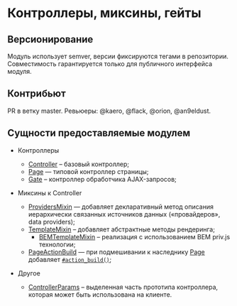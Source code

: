 # Контроллеры, миксины, гейты

## Версионирование

Модуль использует semver, версии фиксируются тегами в репозитории.
Совместимость гарантируется только для публичного интерфейса модуля.

## Контрибьют

PR в ветку master. Ревьюеры: @kaero, @flack, @orion, @an9eldust.

## Сущности предоставляемые модулем

* Контроллеры
    * [Controller](/docs/Controller.md)
        – базовый контроллер;
    * [Page](/docs/Page.md)
        — типовой контроллер страницы;
    * [Gate](/docs/Gate.md)
        – контроллер обработчика AJAX-запросов;

* Миксины к Controller
    * [ProvidersMixin](/docs/ProvidersMixin.md)
        — добавляет декларативный метод описания иерархически связанных источников данных («провайдеров», data providers);
    * [TemplateMixin](/docs/TemplateMixin.md)
        – добавляет абстрактные методы рендеринга;
        * [BEMTemplateMixin](/docs/BEMTemplateMixin.md)
            – реализация с использованием BEM priv.js технологии;
    * [PageActionBuild](/docs/PageActionBuild.md)
        — при подмешивании к наследнику [Page](/docs/Page.md) добавляет [`#action_build()`](/docs/PageActionBuild.md#action_build);

* Другое
    * [ControllerParams](/docs/ControllerParams.md)
        – выделенная часть прототипа контроллера, которая может быть использована на клиенте.
